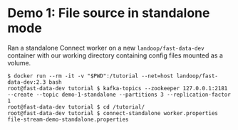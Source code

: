 # Demo 1: File source in standalone mode

Ran a standalone Connect worker on a new `landoop/fast-data-dev` container with
our working directory containing config files mounted as a volume.

```
$ docker run --rm -it -v "$PWD":/tutorial --net=host landoop/fast-data-dev:2.3 bash
root@fast-data-dev tutorial $ kafka-topics --zookeeper 127.0.0.1:2181 --create --topic demo-1-standalone --partitions 3 --replication-factor 1
root@fast-data-dev tutorial $ cd /tutorial/
root@fast-data-dev tutorial $ connect-standalone worker.properties file-stream-demo-standalone.properties
```
